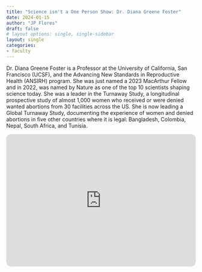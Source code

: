 ```yaml
---
title: "Science isn't a One Person Show: Dr. Diana Greene Foster"
date: 2024-01-15
author: "JP Flores"
draft: false
# layout options: single, single-sidebar
layout: single
categories:
- faculty
---
```


Dr. Diana Greene Foster is a Professor at the University of California, San Francisco (UCSF), and the Advancing New Standards in Reproductive Health (ANSIRH) program. She was just named a 2023 MacArthur Fellow and in 2022, was named by Nature as one of the top 10 scientists shaping science today. She was a leader in the Turnaway Study, a longitudinal prospective study of almost 1,000 women who received or were denied wanted abortions from 30 facilities across the US. She is now leading a Global Turnaway Study, documenting the experience of women and denied abortions in five other countries where it is legal: Bangladesh, Colombia, Nepal, South Africa, and Tunisia.

<iframe style="border-radius:12px" src="https://open.spotify.com/embed/episode/211QaHih24swKZg42MI5Wm?utm_source=generator&theme=0" width="100%" height="352" frameBorder="0" allowfullscreen="" allow="autoplay; clipboard-write; encrypted-media; fullscreen; picture-in-picture" loading="lazy"></iframe>